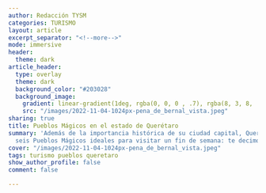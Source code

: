 ```yaml
---
author: Redacción TYSM
categories: TURISMO
layout: article
excerpt_separator: "<!--more-->"
mode: immersive
header:
  theme: dark
article_header:
  type: overlay
  theme: dark
  background_color: "#203028"
  background_image:
    gradient: linear-gradient(1deg, rgba(0, 0, 0 , .7), rgba(8, 3, 8, .9))
    src: "/images/2022-11-04-1024px-pena_de_bernal_vista.jpeg"
sharing: true
title: Pueblos Mágicos en el estado de Querétaro
summary: 'Además de la importancia histórica de su ciudad capital, Querétaro tiene
  seis Pueblos Mágicos ideales para visitar un fin de semana: te decimos cuáles son'
cover: "/images/2022-11-04-1024px-pena_de_bernal_vista.jpeg"
tags: turismo pueblos queretaro
show_author_profile: false
comment: false

---
```

